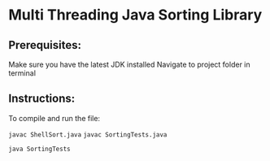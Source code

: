 # Multi Threading Java Sorting Library

## Prerequisites:

Make sure you have the latest JDK installed
Navigate to project folder in terminal

## Instructions:

To compile and run the file:

`javac ShellSort.java`
`javac SortingTests.java`

`java SortingTests`

